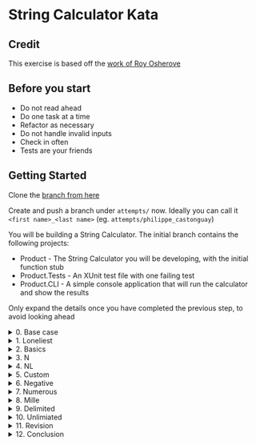 # String Calculator Kata

## Credit

This exercise is based off the [work of Roy Osherove](http://osherove.com/kata)

## Before you start

- Do not read ahead
- Do one task at a time
- Refactor as necessary
- Do not handle invalid inputs
- Check in often
- Tests are your friends

## Getting Started

Clone the [branch from here](https://transport-canada@dev.azure.com/transport-canada/Public/_git/StringCalculatorKata)

Create and push a branch under `attempts/` now. Ideally you can call it `<first name>_<last name>` (eg. `attempts/philippe_castonguay`)

You will be building a String Calculator. The initial branch contains the following projects:

- Product - The String Calculator you will be developing, with the initial function stub
- Product.Tests - An XUnit test file with one failing test
- Product.CLI - A simple console application that will run the calculator and show the results

Only expand the details once you have completed the previous step, to avoid looking ahead

<details>
    <summary>0. Base case</summary>
    Start with the base case. 

    Eg. 
    "" → 0
</details>

<details>
    <summary>1. Loneliest</summary>
    When one number is passed, return that number for the sum

    Eg. 
    "1" → 1
    "10" → 10
</details>

<details>
    <summary>2. Basics</summary>
    When two numbers are passed, separated by a plus '+', return their sum
    
    Eg.
    "1+1" → 2
    "12+34" → 36
</details>

<details>
    <summary>3. N</summary>
    Allow any number of numbers to be passed, and add ',' as a delimiter

    Eg.
    "1,2,3" → 6
    "1,1,1,1,1" → 5
</details>

<details>
    <summary>4. NL</summary>
    Allow the new line character (\n) to be used as a delimiter as well

    Eg.
    "1\n2" → 3
</details>

<details>
    <summary>5. Custom</summary>
    Allow optional custom delimiters, in the format of "//{delimiter}{numbers}" (It should continue to work without the delimiters)

    Eg.
    "//;1;2" → 3
</details>

<details>
    <summary>6. Negative</summary>
    When a negative is passed, throw an Exception with the message "Negatives not allowed ({number})", where number is the first negative number that was encountered

    Eg.
    "-1" → "Negatives not allowed (-1)"
</details>

<details>
    <summary>7. Numerous</summary>
    When multiple negatives are passed, return the comma-separated list of all the negatives in the order they were presented, instead of just the first one

    Eg.
    "-1,-2" → "Negatives not allowed (-1,-2)"
</details>

<details>
    <summary>8. Mille</summary>
    Ignore numbers greater than 1000

    Eg.
    "1,1005" → 1
</details>

<details>
    <summary>9. Delimited</summary>
    Allow for delimiters of any length, using the format "//[{delimiter}]{numbers}". (The previous delimiter method should continue to work)

    Eg.
    "//[***]1***2***3" → 6
</details>

<details>
    <summary>10. Unlimiated</summary>
    Allow for multiple long delimiters, using the format "//[{delimiter1}][{delimiter2}][{...}]{numbers}".

    Eg.
    "//[*][%]1*2%3" → 6
</details>

<details>
    <summary>11. Revision</summary>
    Ensure that you can use multiple and long delimiters

    Eg.
    "//[***][%%%]1***2%%%3" → 6
</details>

<details>
    <summary>12. Conclusion</summary>
    Woohoo! You're done! Check it in and reflect.

</details>